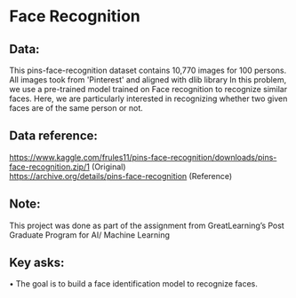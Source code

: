 # Face Recognition
## Data:
This pins-face-recognition dataset contains 10,770 images for 100 persons. All images took from 'Pinterest' and aligned with dlib library
In this problem, we use a pre-trained model trained on Face recognition to recognize similar faces.
Here, we are particularly interested in recognizing whether two given faces are of the same person or not. 
## Data reference: 
https://www.kaggle.com/frules11/pins-face-recognition/downloads/pins-face-recognition.zip/1 (Original)<br>
https://archive.org/details/pins-face-recognition (Reference)
## Note:
This project was done as part of the assignment from GreatLearning’s Post Graduate Program for AI/ Machine Learning
## Key asks:
•	The goal is to build a face identification model to recognize faces.
